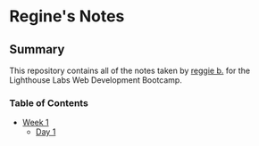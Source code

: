 # Regine's Notes

## Summary
This repository contains all of the notes taken by [reggie b.](https://www.lighthouselabs.ca) for the Lighthouse Labs Web Development Bootcamp.

### Table of Contents
* [Week 1](/Week_1)
  * [Day 1](/Week_1/Day_1)
  
